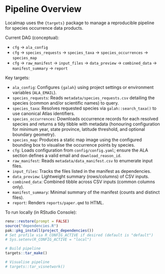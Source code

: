 # Pipeline Overview

Localmap uses the `{targets}` package to manage a reproducible pipeline for
species occurrence data products.

Current DAG (conceptual):
- `cfg` -> `ala_config`
- `cfg` -> `species_requests` -> `species_taxa` -> `species_occurrences` -> `species_map`
- `cfg` -> `raw_manifest` -> `input_files` -> `data_preview` -> `combined_data` -> `manifest_summary` -> `report`

Key targets:
- `ala_config`: Configures `{galah}` using project settings or environment
  variables (`ALA_EMAIL`).
- `species_requests`: Reads `metadata/species_requests.csv` detailing the
  species (common and/or scientific names) to query.
- `species_taxa`: Resolves requested species via `galah::search_taxa()` to use
  canonical Atlas identifiers.
- `species_occurrences`: Downloads occurrence records for each resolved species
  and returns a tidy tibble with metadata (honouring configuration for minimum
  year, state province, latitude threshold, and optional boundary geometry).
- `species_map`: Produces a static map image using the configured bounding box
  to visualise the occurrence points by species.
- `cfg`: Loads configuration from `config/config.yaml`; ensure the ALA section
  defines a valid email and `download_reason_id`.
- `raw_manifest`: Reads `metadata/data_manifest.csv` to enumerate input files.
- `input_files`: Tracks the files listed in the manifest as dependencies.
- `data_preview`: Lightweight summary (rows/columns) of CSV inputs.
- `combined_data`: Combined tibble across CSV inputs (common columns only).
- `manifest_summary`: Minimal summary of the manifest (counts and distinct files).
- `report`: Renders `reports/paper.qmd` to HTML.

To run locally (in RStudio Console):

```r
renv::restore(prompt = FALSE)
source("dependencies.R")
pak::pkg_install(project_dependencies())
# Set profile via R_CONFIG_ACTIVE if desired (default is "default")
# Sys.setenv(R_CONFIG_ACTIVE = "local")

# Build pipeline
targets::tar_make()

# Visualise pipeline
# targets::tar_visnetwork()
```
